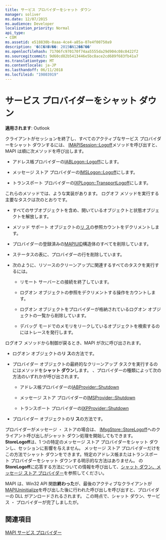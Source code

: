 ```yaml
---
title: サービス プロバイダーをシャット ダウン
manager: soliver
ms.date: 12/07/2015
ms.audience: Developer
localization_priority: Normal
api_type:
- COM
ms.assetid: e518830b-0aaa-4ce4-a85a-07e4f00750a9
description: '�ŏI�X�V��: 2015�N12��7��'
ms.openlocfilehash: 71706fc970170f74aa5555da29d904c08c0422f2
ms.sourcegitcommit: 9d60cd82b5413446e5bc8ace2cd689f683fb41a7
ms.translationtype: MT
ms.contentlocale: ja-JP
ms.lasthandoff: 06/11/2018
ms.locfileid: "19803919"
---
```

# <a name="shutting-down-a-service-provider"></a>サービス プロバイダーをシャット ダウン

 
  
**適用されます**: Outlook 
  
クライアントがセッションを終了し、すべてのアクティブなサービス プロバイダーをシャット ダウンするには、 [IMAPISession::Logoff](imapisession-logoff.md)メソッドを呼び出すと、MAPI は順に次メソッドを呼び出します。 
  
- アドレス帳プロバイダーの[IABLogon::Logoff](iablogon-logoff.md)にします。 
    
- メッセージ ストア プロバイダーの[IMSLogon::Logoff](imslogon-logoff.md)にします。 
    
- トランスポート プロバイダーの[IXPLogon::TransportLogoff](ixplogon-transportlogoff.md)にします。 
    
これらのメソッドでは、ような実装があります。 ログオフ メソッドを実行する主要なタスクは次のとおりです。
  
- すべてのサブオブジェクトを含め、開いているオブジェクトと状態オブジェクトを解放します。
    
- メソッド サポート オブジェクトの[リ ス](http://msdn.microsoft.com/library/4b494c6f-f0ee-4c35-ae45-ed956f40dc7a%28Office.15%29.aspx)の参照カウントをデクリメントします。 
    
- プロバイダーの登録済みの[MAPIUID](mapiuid.md)構造体のすべてを削除しています。 
    
- ステータスの表に、プロバイダーの行を削除しています。
    
- 次のように、リソースのクリーンアップに関連するすべてのタスクを実行するには。
    
  - リモート サーバーとの接続を終了しています。
    
  - ログオン オブジェクトの参照をデクリメントする操作をカウントします。
    
  - ログオン オブジェクトをプロバイダーが格納されているログオン オブジェクトの一覧から削除しています。
    
  - デバッグ モードでのメモリをリークしているオブジェクトを検索するのにはトレースを発行します。
    
ログオフ メソッドから制御が戻るとき、MAPI が次に呼び出されます。
  
- ログオン オブジェクトの**リ ス**の方法です。 
    
- プロバイダー オブジェクトの最終的なクリーンアップ タスクを実行するのにはメソッドを**シャット ダウン**します。 、プロバイダーの種類によって次の方法のいずれかが呼び出されます。 
    
  - アドレス帳プロバイダーの[IABProvider::Shutdown](iabprovider-shutdown.md) 
    
  - メッセージ ストア プロバイダーの[IMSProvider::Shutdown](imsprovider-shutdown.md) 
    
  - トランスポート プロバイダーの[IXPProvider::Shutdown](ixpprovider-shutdown.md) 
    
- プロバイダー オブジェクトの**リ ス**の方法です。 
    
プロバイダーがメッセージ ・ ストアの場合は、 [IMsgStore::StoreLogoff](imsgstore-storelogoff.md)へのクライアント呼び出しがシャット ダウン処理を開始してもできます。 **StoreLogoff**は、1 つの特定のメッセージ ストア プロバイダーをシャット ダウンし、セッションに影響を与えません。 メッセージ ストア プロバイダーだけをこの方法でシャット ダウンをできます。特定のアドレス帳またはトランスポート プロバイダーをシャット ダウンする明示的な方法はありません。 の**StoreLogoff**に応答する方法についての情報を呼び出して、[シャット ダウン、メッセージ ストア プロバイダー](shutting-down-a-message-store-provider.md)を参照してください。
  
MAPI は、Win32 API 関数**終わった**が、最後のアクティブなクライアントが[MAPIUninitialize](mapiuninitialize.md)を呼び出した後に行われた呼び出しを呼び出すと、プロバイダーの DLL がアンロードされるされます。 この時点で、シャット ダウン、サービス ・ プロバイダーが完了しましたが。 
  
## <a name="see-also"></a>関連項目



[MAPI サービス プロバイダー](mapi-service-providers.md)

